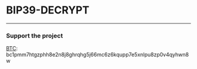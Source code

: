 # BIP39-DECRYPT
----------------
### Support the project
 <ins>BTC</ins>: bc1pmm7htgzphh8e2n8j8ghrqhg5j66mc6z6kqupp7e5xnlpu8zp0v4qyhwn8w <br /> 
